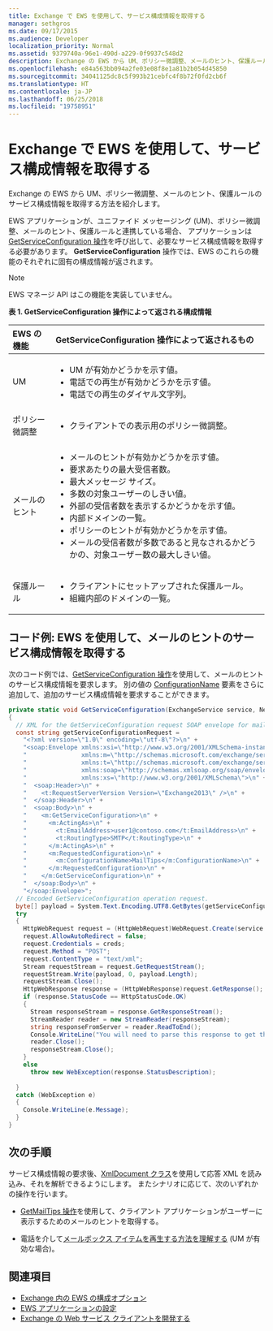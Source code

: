 ```yaml
---
title: Exchange で EWS を使用して、サービス構成情報を取得する
manager: sethgros
ms.date: 09/17/2015
ms.audience: Developer
localization_priority: Normal
ms.assetid: 9379740a-96e1-490d-a229-0f9937c548d2
description: Exchange の EWS から UM、ポリシー微調整、メールのヒント、保護ルールのサービス構成情報を取得する方法を紹介します。
ms.openlocfilehash: e84a563bb094a2fe03e08f8e1a81b2b054d45850
ms.sourcegitcommit: 34041125dc8c5f993b21cebfc4f8b72f0fd2cb6f
ms.translationtype: HT
ms.contentlocale: ja-JP
ms.lasthandoff: 06/25/2018
ms.locfileid: "19758951"
---
```

# <a name="get-service-configuration-information-by-using-ews-in-exchange"></a>Exchange で EWS を使用して、サービス構成情報を取得する

Exchange の EWS から UM、ポリシー微調整、メールのヒント、保護ルールのサービス構成情報を取得する方法を紹介します。
  
EWS アプリケーションが、ユニファイド メッセージング (UM)、ポリシー微調整、メールのヒント、保護ルールと連携している場合、 アプリケーションは [GetServiceConfiguration 操作](http://msdn.microsoft.com/library/070cbfe5-325a-4955-8e4a-8230ea0459a7%28Office.15%29.aspx)を呼び出して、必要なサービス構成情報を取得する必要があります。 **GetServiceConfiguration** 操作では、EWS のこれらの機能のそれぞれに固有の構成情報が返されます。 
  
> [!NOTE]
> EWS マネージ API はこの機能を実装していません。 
  
**表 1. GetServiceConfiguration 操作によって返される構成情報**

|EWS の機能|GetServiceConfiguration 操作によって返されるもの|
|:-----|:-----|
|UM  <br/> | <ul><li>UM が有効かどうかを示す値。</li><li>電話での再生が有効かどうかを示す値。</li><li>電話での再生のダイヤル文字列。</li></ul> |
|ポリシー微調整  <br/> | <ul><li>クライアントでの表示用のポリシー微調整。</li></ul> |
|メールのヒント  <br/> | <ul><li>メールのヒントが有効かどうかを示す値。</li><li>要求あたりの最大受信者数。</li><li>最大メッセージ サイズ。</li><li>多数の対象ユーザーのしきい値。</li><li>外部の受信者数を表示するかどうかを示す値。</li><li>内部ドメインの一覧。</li><li>ポリシーのヒントが有効かどうかを示す値。</li><li>メールの受信者数が多数であると見なされるかどうかの、対象ユーザー数の最大しきい値。  </li></ul>|
|保護ルール  <br/> | <ul><li>クライアントにセットアップされた保護ルール。</li><li>組織内部のドメインの一覧。  </li></ul> |
   
## <a name="code-example-get-service-configuration-information-for-mail-tips-by-using-ews"></a>コード例: EWS を使用して、メールのヒントのサービス構成情報を取得する

次のコード例では、[GetServiceConfiguration 操作](http://msdn.microsoft.com/library/070cbfe5-325a-4955-8e4a-8230ea0459a7%28Office.15%29.aspx)を使用して、メールのヒントのサービス構成情報を要求します。 別の値の [ConfigurationName](http://msdn.microsoft.com/library/3b524a2f-9c6b-4550-9f3d-f78d176b0f7b%28Office.15%29.aspx) 要素をさらに追加して、追加のサービス構成情報を要求することができます。 
  
```cs
private static void GetServiceConfiguration(ExchangeService service, NetworkCredential creds)
{ 
  // XML for the GetServiceConfiguration request SOAP envelope for mail tips configuration information.
  const string getServiceConfigurationRequest = 
    "<?xml version=\"1.0\" encoding=\"utf-8\"?>\n" +
    "<soap:Envelope xmlns:xsi=\"http://www.w3.org/2001/XMLSchema-instance\"\n" +
    "               xmlns:m=\"http://schemas.microsoft.com/exchange/services/2006/messages\"\n" +
    "               xmlns:t=\"http://schemas.microsoft.com/exchange/services/2006/types\" \n" +
    "               xmlns:soap=\"http://schemas.xmlsoap.org/soap/envelope/\"\n" +
    "               xmlns:xs=\"http://www.w3.org/2001/XMLSchema\">\n" +
    "  <soap:Header>\n" +
    "    <t:RequestServerVersion Version=\"Exchange2013\" />\n" +
    "  </soap:Header>\n" +
    "  <soap:Body>\n" +
    "    <m:GetServiceConfiguration>\n" +
    "      <m:ActingAs>\n" +
    "        <t:EmailAddress>user1@contoso.com</t:EmailAddress>\n" +
    "        <t:RoutingType>SMTP</t:RoutingType>\n" +
    "      </m:ActingAs>\n" +
    "      <m:RequestedConfiguration>\n" +
    "        <m:ConfigurationName>MailTips</m:ConfigurationName>\n" +
    "      </m:RequestedConfiguration>\n" +
    "    </m:GetServiceConfiguration>\n" +
    "  </soap:Body>\n" +
    "</soap:Envelope>";
  // Encoded GetServiceConfiguration operation request.
  byte[] payload = System.Text.Encoding.UTF8.GetBytes(getServiceConfigurationRequest);
  try
  {
    HttpWebRequest request = (HttpWebRequest)WebRequest.Create(service.Url);
    request.AllowAutoRedirect = false;
    request.Credentials = creds;
    request.Method = "POST";
    request.ContentType = "text/xml";
    Stream requestStream = request.GetRequestStream();
    requestStream.Write(payload, 0, payload.Length);
    requestStream.Close();
    HttpWebResponse response = (HttpWebResponse)request.GetResponse();
    if (response.StatusCode == HttpStatusCode.OK)
    {
      Stream responseStream = response.GetResponseStream();
      StreamReader reader = new StreamReader(responseStream);
      string responseFromServer = reader.ReadToEnd();
      Console.WriteLine("You will need to parse this response to get the configuration information:\n\n" + responseFromServer);
      reader.Close();
      responseStream.Close();
    }
    else
      throw new WebException(response.StatusDescription);
          
  }
  catch (WebException e)
  {
    Console.WriteLine(e.Message);
  }
}

```

## <a name="next-steps"></a>次の手順

サービス構成情報の要求後、[XmlDocument クラス](http://msdn.microsoft.com/ja-JP/library/system.xml.xmldocument.aspx)を使用して応答 XML を読み込み、それを解析できるようにします。 またシナリオに応じて、次のいずれかの操作を行います。 
  
- [GetMailTips 操作](http://msdn.microsoft.com/library/025483ec-a9f3-4735-8a95-d26e30ea7974%28Office.15%29.aspx)を使用して、クライアント アプリケーションがユーザーに表示するためのメールのヒントを取得する。 
    
- 電話を介して[メールボックス アイテムを再生する方法を理解する](http://blogs.msdn.com/b/exchangedev/archive/2009/11/05/play-exchange-2010-mailbox-items-on-your-phone-by-using-the-ews-managed-api.aspx) (UM が有効な場合)。 
    
## <a name="see-also"></a>関連項目

- [Exchange 内の EWS の構成オプション](configuration-options-for-ews-in-exchange.md)    
- [EWS アプリケーションの設定](setting-up-your-ews-application.md)    
- [Exchange の Web サービス クライアントを開発する](develop-web-service-clients-for-exchange.md)
    

